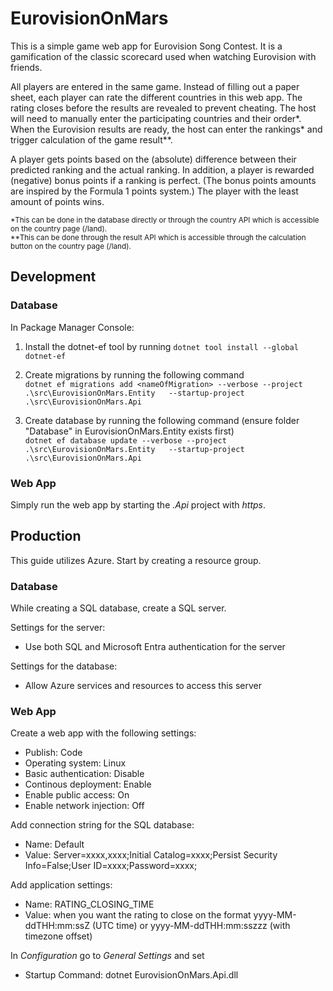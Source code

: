 # EurovisionOnMars

This is a simple game web app for Eurovision Song Contest. It is a gamification of the classic scorecard used when watching Eurovision with friends. 

All players are entered in the same game. Instead of filling out a paper sheet, each player can rate the different countries in this web app. The rating closes before the results are revealed to prevent cheating. The host will need to manually enter the participating countries and their order*. When the Eurovision results are ready, the host can enter the rankings* and trigger calculation of the game result**.

A player gets points based on the (absolute) difference between their predicted ranking and the actual ranking. In addition, a player is rewarded (negative) bonus points if a ranking is perfect. (The bonus points amounts are inspired by the Formula 1 points system.) The player with the least amount of points wins. 

<sub>*This can be done in the database directly or through the country API which is accessible on the country page (/land).  
**This can be done through the result API which is accessible through the calculation button on the country page (/land).</sub>

## Development 

### Database
In Package Manager Console:
1. Install the dotnet-ef tool by running
`dotnet tool install --global dotnet-ef`

2. Create migrations by running the following command  
`dotnet ef migrations add <nameOfMigration> --verbose --project .\src\EurovisionOnMars.Entity   --startup-project .\src\EurovisionOnMars.Api`

3. Create database by running the following command (ensure folder "Database" in EurovisionOnMars.Entity exists first)  
`dotnet ef database update --verbose --project .\src\EurovisionOnMars.Entity   --startup-project .\src\EurovisionOnMars.Api`

### Web App
Simply run the web app by starting the *.Api* project with *https*.

## Production

This guide utilizes Azure. Start by creating a resource group.

### Database
While creating a SQL database, create a SQL server. 

Settings for the server:  
* Use both SQL and Microsoft Entra authentication for the server

Settings for the database:  
* Allow Azure services and resources to access this server

### Web App
Create a web app with the following settings:
* Publish: Code
* Operating system: Linux
* Basic authentication: Disable
* Continous deployment: Enable
* Enable public access: On
* Enable network injection: Off

Add connection string for the SQL database: 
* Name: Default
* Value: Server=xxxx,xxxx;Initial Catalog=xxxx;Persist Security Info=False;User ID=xxxx;Password=xxxx;

Add application settings:
* Name: RATING_CLOSING_TIME
* Value: when you want the rating to close on the format yyyy-MM-ddTHH:mm:ssZ (UTC time) or yyyy-MM-ddTHH:mm:sszzz (with timezone offset)

In *Configuration* go to *General Settings* and set
* Startup Command: dotnet EurovisionOnMars.Api.dll